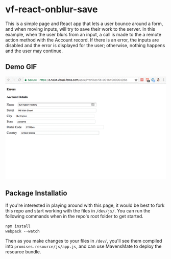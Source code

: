 # vf-react-onblur-save

This is a simple page and React app that lets a user bounce around a form, and when moving inputs, will try to save their work to the server. In this example, when the user blurs from an input, a call is made to the a remote action method with the Account record. If there is an error, the inputs are disabled and the error is displayed for the user; otherwise, nothing happens and the user may continue.

## Demo GIF
![demo gif](demo.gif)

## Package Installatio
If you're interested in playing around with this page, it would be best to fork this repo and start working with the files in `/dev/js/`. You can run the following commands when in the repo's root folder to get started.

```
npm install
webpack --watch
```

Then as you make changes to your files in `/dev/`, you'll see them compiled into `promises.resource/js/app.js`, and can use MavensMate to deploy the resource bundle.